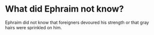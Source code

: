 # What did Ephraim not know?

Ephraim did not know that foreigners devoured his strength or that gray hairs were sprinkled on him.
